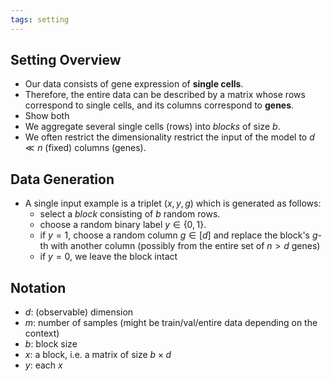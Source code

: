 ```yaml
---
tags: setting
---
```




## Setting Overview
- Our data consists of gene expression of **single cells**. 
- Therefore, the entire data can be described by a matrix whose rows correspond to single cells, and its columns correspond to **genes**.
- Show both 
- We aggregate several single cells (rows) into *blocks* of size $b$.
- We often restrict the dimensionality restrict the input of the model to $d\ll n$ (fixed) columns (genes).


## Data Generation
- A single input example is a triplet $(x,y,g)$ which is generated as follows:
	- select a *block* consisting of $b$ random rows.
	- choose a random binary label $y \in \{0,1\}$. 
	- if $y=1$, choose a random column $g \in [d]$ and replace the block's $g$-th with another column (possibly from the entire set of $n>d$ genes)
	- if $y=0$, we leave the block intact








## Notation

- $d$: (observable) dimension 
- $m$: number of samples (might be train/val/entire data depending on the context)
- $b$: block size
- $x$: a block, i.e. a matrix of size $b \times d$
- $y$: each $x$
